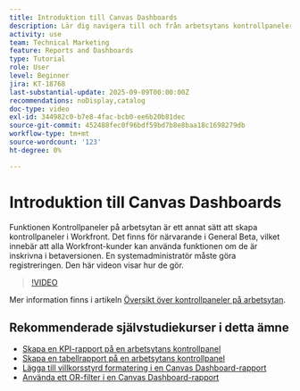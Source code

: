 ```yaml
---
title: Introduktion till Canvas Dashboards
description: Lär dig navigera till och från arbetsytans kontrollpaneler och hur du skapar en enkel kontrollpanel med befintliga rapporter.
activity: use
team: Technical Marketing
feature: Reports and Dashboards
type: Tutorial
role: User
level: Beginner
jira: KT-18768
last-substantial-update: 2025-09-09T00:00:00Z
recommendations: noDisplay,catalog
doc-type: video
exl-id: 344982c0-b7e8-4fac-bcb0-ee6b20b81dec
source-git-commit: 452488fec0f96bdf59bd7b8e8baa18c1698279db
workflow-type: tm+mt
source-wordcount: '123'
ht-degree: 0%

---
```


# Introduktion till Canvas Dashboards

Funktionen Kontrollpaneler på arbetsytan är ett annat sätt att skapa kontrollpaneler i Workfront. Det finns för närvarande i General Beta, vilket innebär att alla Workfront-kunder kan använda funktionen om de är inskrivna i betaversionen. En systemadministratör måste göra registreringen. Den här videon visar hur de gör.

>[!VIDEO](https://video.tv.adobe.com/v/3474020/?quality=12&learn=on&enablevpops)

Mer information finns i artikeln [Översikt över kontrollpaneler på arbetsytan](https://experienceleague.adobe.com/en/docs/workfront/using/reporting/canvas-dashboards/canvas-dashboards-overview).

## Rekommenderade självstudiekurser i detta ämne

* [Skapa en KPI-rapport på en arbetsytans kontrollpanel](/help/reporting/canvas-dashboards/create-a-kpi-report-on-a-canvas-dashboard.md)
* [Skapa en tabellrapport på en arbetsytans kontrollpanel](/help/reporting/canvas-dashboards/create-a-table-report-on-a-canvas-dashboard.md)
* [Lägga till villkorsstyrd formatering i en Canvas Dashboard-rapport](/help/reporting/canvas-dashboards/add-conditional-formatting-to-a-canvas-dashboard-report.md)
* [Använda ett OR-filter i en Canvas Dashboard-rapport](/help/reporting/canvas-dashboards/use-an-or-filter-in-a-canvas-dashboard-report.md)